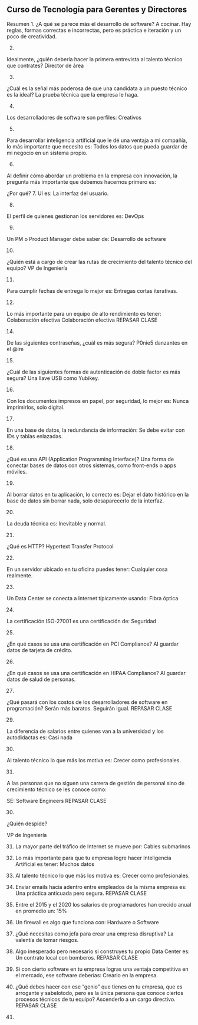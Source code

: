 ## Curso de Tecnología para Gerentes y Directores

Resumen
1.
¿A qué se parece más el desarrollo de software?
A cocinar. Hay reglas, formas correctas e incorrectas, pero es práctica e iteración y un poco de creatividad.

2.
Idealmente, ¿quién debería hacer la primera entrevista al talento técnico que contrates?
Director de área

3.
¿Cuál es la señal más poderosa de que una candidata a un puesto técnico es la ideal?
La prueba técnica que la empresa le haga.

4.
Los desarrolladores de software son perfiles:
Creativos

5.
Para desarrollar inteligencia artificial que le dé una ventaja a mi compañía, lo más importante que necesito es:
Todos los datos que pueda guardar de mi negocio en un sistema propio.

6.
Al definir cómo abordar un problema en la empresa con innovación, la pregunta más importante que debemos hacernos primero es:

¿Por qué?
7.
UI es:
La interfaz del usuario.

8.
El perfil de quienes gestionan los servidores es:
DevOps

9.
Un PM o Product Manager debe saber de:
Desarrollo de software

10.
¿Quién está a cargo de crear las rutas de crecimiento del talento técnico del equipo?
VP de Ingeniería

11.
Para cumplir fechas de entrega lo mejor es:
Entregas cortas iterativas.

12.
Lo más importante para un equipo de alto rendimiento es tener:
Colaboración efectiva
Colaboración efectiva
REPASAR CLASE

14.
De las siguientes contraseñas, ¿cuál es más segura?
P0nie5 danzantes en el @ire

15.
¿Cuál de las siguientes formas de autenticación de doble factor es más segura?
Una llave USB como Yubikey.

16.
Con los documentos impresos en papel, por seguridad, lo mejor es:
Nunca imprimirlos, solo digital.

17.
En una base de datos, la redundancia de información:
Se debe evitar con IDs y tablas enlazadas.

18.
¿Qué es una API (Application Programming Interface)?
Una forma de conectar bases de datos con otros sistemas, como front-ends o apps móviles.

19.
Al borrar datos en tu aplicación, lo correcto es:
Dejar el dato histórico en la base de datos sin borrar nada, solo desaparecerlo de la interfaz.

20.
La deuda técnica es:
Inevitable y normal.

21.
¿Qué es HTTP?
Hypertext Transfer Protocol

22.
En un servidor ubicado en tu oficina puedes tener:
Cualquier cosa realmente.

23.
Un Data Center se conecta a Internet típicamente usando:
Fibra óptica

24.
La certificación ISO-27001 es una certificación de:
Seguridad

25.
¿En qué casos se usa una certificación en PCI Compliance?
Al guardar datos de tarjeta de crédito.

26.
¿En qué casos se usa una certificación en HIPAA Compliance?
Al guardar datos de salud de personas.

27.
¿Qué pasará con los costos de los desarrolladores de software en programación?
Serán más baratos.
Seguirán igual.
REPASAR CLASE

29.
La diferencia de salarios entre quienes van a la universidad y los autodidactas es:
Casi nada

30.
Al talento técnico lo que más los motiva es:
Crecer como profesionales.

31.
A las personas que no siguen una carrera de gestión de personal sino de crecimiento técnico se les conoce como:

SE: Software Engineers
REPASAR CLASE

30.
¿Quién despide?

VP de Ingeniería

31. La mayor parte del tráfico de Internet se mueve por:
Cables submarinos

33. Lo más importante para que tu empresa logre hacer Inteligencia Artificial es tener:
Muchos datos

35. Al talento técnico lo que más los motiva es:
Crecer como profesionales.

38. Enviar emails hacia adentro entre empleados de la misma empresa es:
Una práctica anticuada pero segura.
REPASAR CLASE

40. Entre el 2015 y el 2020 los salarios de programadores han crecido anual en promedio un:
15%

41. Un firewall es algo que funciona con:
Hardware o Software

43. ¿Qué necesitas como jefa para crear una empresa disruptiva?
La valentía de tomar riesgos.

39. Algo inesperado pero necesario si construyes tu propio Data Center es: 
Un contrato local con bomberos.
REPASAR CLASE

41. Si con cierto software en tu empresa logras una ventaja competitiva en el mercado, ese software deberías:
Crearlo en la empresa.

43. ¿Qué debes hacer con ese “genio” que tienes en tu empresa, que es arrogante y sabelotodo, pero es la única persona que conoce ciertos procesos técnicos de tu equipo?
Ascenderlo a un cargo directivo.
REPASAR CLASE

44.   
